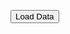 <div id="progressBar" class="progress" style="display: none; height: 20px;">
    <div class="progress-bar progress-bar-striped progress-bar-animated" 
         role="progressbar" 
         style="width: 100%">
         Loading...
    </div>
</div>

<!-- Container for Loaded Data -->
<div id="dataContainer"></div>

<!-- Button to Trigger Data Load -->
<button id="loadDataBtn" class="btn btn-primary">Load Data</button>